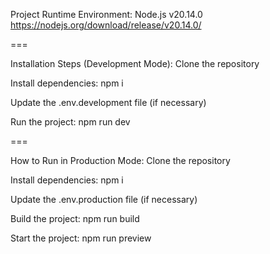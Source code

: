 Project Runtime Environment: Node.js v20.14.0
https://nodejs.org/download/release/v20.14.0/

===

Installation Steps (Development Mode):
Clone the repository

Install dependencies: npm i

Update the .env.development file (if necessary)

Run the project: npm run dev

===

How to Run in Production Mode:
Clone the repository

Install dependencies: npm i

Update the .env.production file (if necessary)

Build the project: npm run build

Start the project: npm run preview